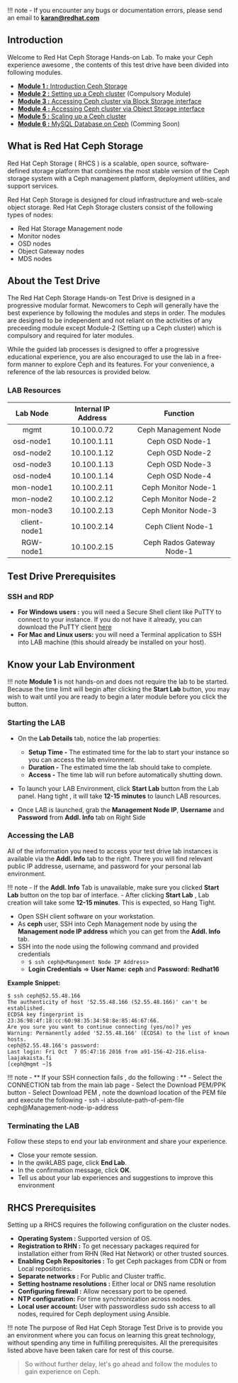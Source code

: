 !!! note
    - If you encounter any bugs or documentation errors, please send an email to  **karan@redhat.com**

## Introduction

Welcome to Red Hat Ceph Storage Hands-on Lab. To make your Ceph experience awesome , the contents of this test drive have been divided into following modules.

- [**Module 1 :** Introduction Ceph Storage](https://red-hat-storage.github.io/ceph-test-drive-bootstrap/Module-1/)
- [**Module 2 :** Setting up a Ceph cluster](https://red-hat-storage.github.io/ceph-test-drive-bootstrap/Module-2/) (Compulsory Module)
- [**Module 3 :** Accessing Ceph cluster via Block Storage interface](https://red-hat-storage.github.io/ceph-test-drive-bootstrap/Module-3/)
- [**Module 4 :** Accessing Ceph cluster via Object Storage interface](https://red-hat-storage.github.io/ceph-test-drive-bootstrap/Module-4/)
- [**Module 5 :** Scaling up a Ceph cluster](https://red-hat-storage.github.io/ceph-test-drive-bootstrap/Module-5/)
- [**Module 6 :** MySQL Database on Ceph](https://red-hat-storage.github.io/ceph-test-drive-bootstrap/Module-6/) (Comming Soon)

## What is Red Hat Ceph Storage

Red Hat Ceph Storage ( RHCS ) is a scalable, open source, software-defined storage platform that combines the most stable version of the Ceph storage system with a Ceph management platform, deployment utilities, and support services. 

Red Hat Ceph Storage is designed for cloud infrastructure and web-scale object storage. Red Hat Ceph Storage clusters consist of the following types of nodes:

- Red Hat Storage Management node
- Monitor nodes
- OSD nodes
- Object Gateway nodes
- MDS nodes

## About the Test Drive


The Red Hat Ceph Storage Hands-on Test Drive is designed in a progressive modular format. Newcomers to Ceph will generally have the best experience by following the modules and steps in order. The modules are designed to be independent and not reliant on the activities of any preceeding module except Module-2 (Setting up a Ceph cluster) which is compulsory and required for later modules.

While the guided lab processes is designed to offer a progressive educational experience, you are also encouraged to use the lab in a free-form manner to explore Ceph and its features. For your convenience, a reference of the lab resources is provided below.

### LAB Resources

|   Lab Node   | Internal IP Address |          Function         |
|:------------:|:-------------------:|:-------------------------:|
|     mgmt     |     10.100.0.72     |    Ceph Management Node   |
|   osd-node1  |     10.100.1.11     |      Ceph OSD Node-1      |
|   osd-node2  |     10.100.1.12     |      Ceph OSD Node-2      |
|   osd-node3  |     10.100.1.13     |      Ceph OSD Node-3      |
|   osd-node4  |     10.100.1.14     |      Ceph OSD Node-4      |
|   mon-node1  |     10.100.2.11     |    Ceph Monitor Node-1    |
|   mon-node2  |     10.100.2.12     |    Ceph Monitor Node-2    |
|   mon-node3  |     10.100.2.13     |    Ceph Monitor Node-3    |
| client-node1 |     10.100.2.14     |     Ceph Client Node-1    |
|   RGW-node1  |     10.100.2.15     | Ceph Rados Gateway Node-1 |

## Test Drive Prerequisites

### SSH and RDP

- **For Windows users :** you will need a Secure Shell client like PuTTY to connect to your instance. If you do not have it already, you can download the PuTTY client [here](http://the.earth.li/~sgtatham/putty/latest/x86/putty.exe)
- **For Mac and Linux users:**  you will need a Terminal application to SSH into LAB machine (this should already be installed on your host). 

## Know your Lab Environment


!!! note
    **Module 1** is not hands-on and does not require the lab to be started. Because the time limit will begin after clicking the **Start Lab** button, you may wish to wait until you are ready to begin a later module before you click the button. 

### Starting the LAB

- On the **Lab Details** tab, notice the lab properties:
    - **Setup Time -** The estimated time for the lab to start your instance so you can access the lab environment.
    - **Duration -** The estimated time the lab should take to complete.
    - **Access -** The time lab will run before automatically shutting down.

- To launch your LAB Environment, click **Start Lab** button from the Lab panel. Hang tight , it will take **12-15 minutes** to launch LAB resources.
- Once LAB is launched, grab the **Management Node IP**, **Username** and **Password** from **Addl. Info** tab on Right Side


### Accessing the LAB

All of the information you need to access your test drive lab instances is available via the **Addl. Info** tab to the right. There you will find relevant public IP addresse, username, and password for your personal lab environment.

!!! note
    - If the **Addl. Info** Tab is unavailable, make sure you clicked **Start Lab** button on the top bar of interface.
    - After clicking **Start Lab** , Lab creation will take some **12-15 minutes**. This is expected,  so Hang Tight.

- Open SSH client software on your workstation.
- As **ceph** user, SSH into Ceph Management node by using the **Management node IP address** which you can get from the **Addl. Info** tab.
- SSH into the node using the following command and provided credentials
  - ``$ ssh ceph@<Mangement Node IP Address>``
  - **Login Credentials** ⇒ **User Name:** **ceph** and **Password:** **Redhat16**

**Example Snippet:**
```
$ ssh ceph@52.55.48.166
The authenticity of host '52.55.48.166 (52.55.48.166)' can't be established.
ECDSA key fingerprint is 23:36:98:4f:18:cc:60:98:35:34:58:8e:85:46:67:66.
Are you sure you want to continue connecting (yes/no)? yes
Warning: Permanently added '52.55.48.166' (ECDSA) to the list of known hosts.
ceph@52.55.48.166's password:
Last login: Fri Oct  7 05:47:16 2016 from a91-156-42-216.elisa-laajakaista.fi
[ceph@mgmt ~]$
```

!!! note
    - ** If your SSH connection fails , do the following : ** 
    - Select the CONNECTION tab from the main lab page 
    - Select the Download PEM/PPK button
    - Select Download PEM , note the download location of the PEM file and execute the following
    - ssh -i absolute-path-of-pem-file ceph@Management-node-ip-address 

### Terminating the LAB

Follow these steps to end your lab environment and share your experience.

- Close your remote session.
- In the *qwik*LABS page, click **End Lab**.
- In the confirmation message, click **OK**.
- Tell us about your lab experiences and suggestions to improve this environment

## RHCS Prerequisites
Setting up a RHCS requires the following configuration on the cluster nodes.

- **Operating System :**  Supported version of OS.
- **Registration to RHN :** To get necessary packages required for installation either from RHN (Red Hat Network) or other trusted sources.
- **Enabling Ceph Repositories :** To get Ceph packages from CDN or from Local repositories.
- **Separate networks :** For Public and Cluster traffic.
- **Setting hostname resolutions :** Either local or DNS name resolution 
- **Configuring firewall :**  Allow necessary port to be opened.
- **NTP configuration:** For time synchronization across nodes.
- **Local user account:** User with passwordless sudo ssh access to all nodes, required for Ceph deployment using Ansible.

!!! note
    The purpose of Red Hat Ceph Storage Test Drive is to provide you an environment where you can focus on learning this great technology, without spending any time in fulfilling prerequisites. All the prerequisites listed above have been taken care for rest of this course.


> So without further delay, let's go ahead and follow the modules to gain experience on Ceph.

